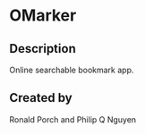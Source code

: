 # OMarker

## Description

Online searchable bookmark app.

## Created by

Ronald Porch and Philip Q Nguyen

